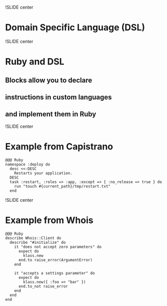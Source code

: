 !SLIDE center
# Domain Specific Language (DSL)


!SLIDE center
# Ruby and DSL

## Blocks allow you to declare
## instructions in custom languages
## and implement them in Ruby


!SLIDE center
# Example from Capistrano

    @@@ Ruby
    namespace :deploy do
      desc <<-DESC
        Restarts your application.
      DESC
      task :restart, :roles => :app, :except => { :no_release => true } do
        run "touch #{current_path}/tmp/restart.txt"
      end


!SLIDE center
# Example from Whois

    @@@ Ruby
    describe Whois::Client do
      describe "#initialize" do
        it "does not accept zero parameters" do
          expect do
            klass.new
          end.to raise_error(ArgumentError)
        end

        it "accepts a settings parameter" do
          expect do
            klass.new({ :foo => "bar" })
          end.to_not raise_error
        end
      end
    end
